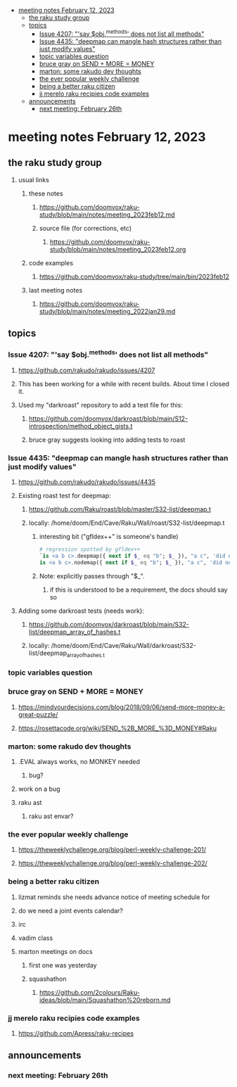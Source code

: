 - [meeting notes February 12, 2023](#orgd3121e2)
  - [the raku study group](#orgaafb447)
  - [topics](#org51abdb3)
    - [Issue 4207: "'say $obj.<sup>methods</sup>' does not list all methods"](#orgb27f834)
    - [Issue 4435: "deepmap can mangle hash structures rather than just modify values"](#org8851de0)
    - [topic variables question](#orgc660bb2)
    - [bruce gray on SEND + MORE = MONEY](#orgaddd7db)
    - [marton: some rakudo dev thoughts](#org4644934)
    - [the ever popular weekly challenge](#org012a04a)
    - [being a better raku citizen](#org591f057)
    - [jj merelo raku recipies code examples](#org2c47472)
  - [announcements](#orgd6d5813)
    - [next meeting: February 26th](#orgc3b9b1c)


<a id="orgd3121e2"></a>

# meeting notes February 12, 2023


<a id="orgaafb447"></a>

## the raku study group

1.  usual links

    1.  these notes
    
        1.  <https://github.com/doomvox/raku-study/blob/main/notes/meeting_2023feb12.md>
        
        2.  source file (for corrections, etc)
        
            1.  <https://github.com/doomvox/raku-study/blob/main/notes/meeting_2023feb12.org>
    
    2.  code examples
    
        1.  <https://github.com/doomvox/raku-study/tree/main/bin/2023feb12>
    
    3.  last meeting notes
    
        1.  <https://github.com/doomvox/raku-study/blob/main/notes/meeting_2022jan29.md>


<a id="org51abdb3"></a>

## topics


<a id="orgb27f834"></a>

### Issue 4207: "'say $obj.<sup>methods</sup>' does not list all methods"

1.  <https://github.com/rakudo/rakudo/issues/4207>

2.  This has been working for a while with recent builds.  About time I closed it.

3.  Used my "darkroast" repository to add a test file for this:

    1.  <https://github.com/doomvox/darkroast/blob/main/S12-introspection/method_object_gists.t>
    
    2.  bruce gray suggests looking into adding tests to roast


<a id="org8851de0"></a>

### Issue 4435: "deepmap can mangle hash structures rather than just modify values"

1.  <https://github.com/rakudo/rakudo/issues/4435>

2.  Existing roast test for deepmap:

    1.  <https://github.com/Raku/roast/blob/master/S32-list/deepmap.t>
    
    2.  locally: /home/doom/End/Cave/Raku/Wall/roast/S32-list/deepmap.t
    
        1.  interesting bit ("gfldex++" is someone's handle)
        
            ```raku
            # regression spotted by gfldex++
            `is <a b c>.deepmap({ next if $_ eq "b"; $_ }), "a c", 'did next work';
            is <a b c>.nodemap({ next if $_ eq "b"; $_ }), "a c", 'did next work';
            ```
        
        2.  Note: explicitly passes through "$\_".
        
            1.  if this is understood to be a requirement, the docs should say so

3.  Adding some darkroast tests (needs work):

    1.  <https://github.com/doomvox/darkroast/blob/main/S32-list/deepmap_array_of_hashes.t>
    
    2.  locally: /home/doom/End/Cave/Raku/Wall/darkroast/S32-list/deepmap<sub>array</sub><sub>of</sub><sub>hashes.t</sub>


<a id="orgc660bb2"></a>

### topic variables question


<a id="orgaddd7db"></a>

### bruce gray on SEND + MORE = MONEY

1.  <https://mindyourdecisions.com/blog/2018/09/06/send-more-money-a-great-puzzle/>

2.  <https://rosettacode.org/wiki/SEND_%2B_MORE_%3D_MONEY#Raku>


<a id="org4644934"></a>

### marton: some rakudo dev thoughts

1.  .EVAL always works, no MONKEY needed

    1.  bug?

2.  work on a bug

3.  raku ast

    1.  raku ast envar?


<a id="org012a04a"></a>

### the ever popular weekly challenge

1.  <https://theweeklychallenge.org/blog/perl-weekly-challenge-201/>

2.  <https://theweeklychallenge.org/blog/perl-weekly-challenge-202/>


<a id="org591f057"></a>

### being a better raku citizen

1.  lizmat reminds she needs advance notice of meeting schedule for

2.  do we need a joint events calendar?

3.  irc

4.  vadim class

5.  marton meetings on docs

    1.  first one was yesterday
    
    2.  squashathon
    
        1.  <https://github.com/2colours/Raku-ideas/blob/main/Squashathon%20reborn.md>


<a id="org2c47472"></a>

### jj merelo raku recipies code examples

1.  <https://github.com/Apress/raku-recipes>


<a id="orgd6d5813"></a>

## announcements


<a id="orgc3b9b1c"></a>

### next meeting: February 26th
